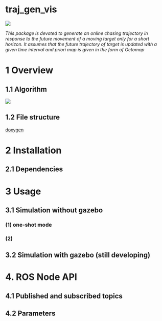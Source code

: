 
# traj_gen_vis

<img src="https://github.com/icsl-Jeon/traj_gen_vis/blob/master/img/introl_final.png"> 

*This package is devoted to generate an online chasing trajectory in response to the future movement of a moving target only for a short horizon. It assumes that the future trajectory of target is updated with a given time interval and priori map is given in the form of Octomap*  

# 1 Overview 
## 1.1 Algorithm
<img src="https://github.com/icsl-Jeon/traj_gen_vis/blob/master/img/overview.png"> 

## 1.2 File structure 
[doxygen](./doc/html/index.html)

# 2 Installation 

## 2.1 Dependencies 

# 3 Usage 


## 3.1 Simulation without gazebo 

### (1) one-shot mode 

### (2) 

## 3.2 Simulation with gazebo (still developing)

# 4. ROS Node API 

## 4.1  Published and subscribed topics


## 4.2 Parameters  

